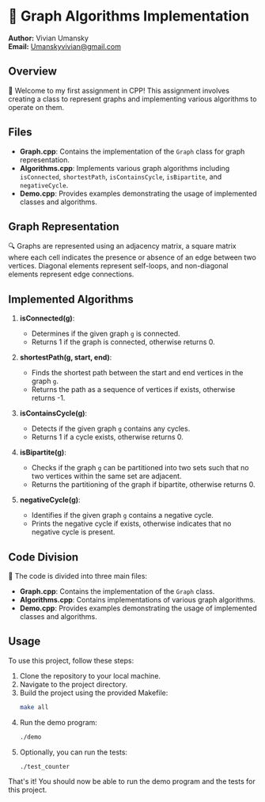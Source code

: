# 🧮 Graph Algorithms Implementation

**Author:** Vivian Umansky  
**Email:** Umanskyvivian@gmail.com

## Overview

👋 Welcome to my first assignment in CPP! This assignment involves creating a class to represent graphs and implementing various algorithms to operate on them.

## Files

- **Graph.cpp**: Contains the implementation of the `Graph` class for graph representation.
- **Algorithms.cpp**: Implements various graph algorithms including `isConnected`, `shortestPath`, `isContainsCycle`, `isBipartite`, and `negativeCycle`.
- **Demo.cpp**: Provides examples demonstrating the usage of implemented classes and algorithms.

## Graph Representation

🔍 Graphs are represented using an adjacency matrix, a square matrix where each cell indicates the presence or absence of an edge between two vertices. Diagonal elements represent self-loops, and non-diagonal elements represent edge connections.

## Implemented Algorithms

1. **isConnected(g)**:

   - Determines if the given graph `g` is connected.
   - Returns 1 if the graph is connected, otherwise returns 0.

2. **shortestPath(g, start, end)**:

   - Finds the shortest path between the start and end vertices in the graph `g`.
   - Returns the path as a sequence of vertices if exists, otherwise returns -1.

3. **isContainsCycle(g)**:

   - Detects if the given graph `g` contains any cycles.
   - Returns 1 if a cycle exists, otherwise returns 0.

4. **isBipartite(g)**:

   - Checks if the graph `g` can be partitioned into two sets such that no two vertices within the same set are adjacent.
   - Returns the partitioning of the graph if bipartite, otherwise returns 0.

5. **negativeCycle(g)**:
   - Identifies if the given graph `g` contains a negative cycle.
   - Prints the negative cycle if exists, otherwise indicates that no negative cycle is present.

## Code Division

🧩 The code is divided into three main files:

- **Graph.cpp**: Contains the implementation of the `Graph` class.
- **Algorithms.cpp**: Contains implementations of various graph algorithms.
- **Demo.cpp**: Provides examples demonstrating the usage of implemented classes and algorithms.

## Usage

To use this project, follow these steps:

1. Clone the repository to your local machine.
2. Navigate to the project directory.
3. Build the project using the provided Makefile:
   ```bash
   make all
   ```
4. Run the demo program:
   ```bash
   ./demo
   ```
5. Optionally, you can run the tests:
   ```bash
   ./test_counter
   ```

That's it! You should now be able to run the demo program and the tests for this project.
